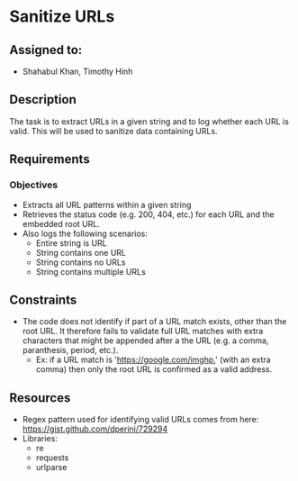 # Sanitize URLs

## Assigned to:
- Shahabul Khan, Timothy Hinh

## Description
The task is to extract URLs in a given string and to log whether each URL is valid. This will be used to sanitize data containing URLs.

## Requirements

### Objectives
- Extracts all URL patterns within a given string
- Retrieves the status code (e.g. 200, 404, etc.) for each URL and the embedded root URL. 
- Also logs the following scenarios:
    - Entire string is URL
    - String contains one URL
    - String contains no URLs
    - String contains multiple URLs

## Constraints
- The code does not identify if part of a URL match exists, other than the root URL. It therefore fails to validate full URL matches with extra characters that might be appended after a the URL (e.g. a comma, paranthesis, period, etc.).
    - Ex: if a URL match is 'https://google.com/imghp,' (with an extra comma) then only the root URL is confirmed as a valid address.

## Resources
- Regex pattern used for identifying valid URLs comes from here: https://gist.github.com/dperini/729294
- Libraries:
    - re
    - requests
    - urlparse


